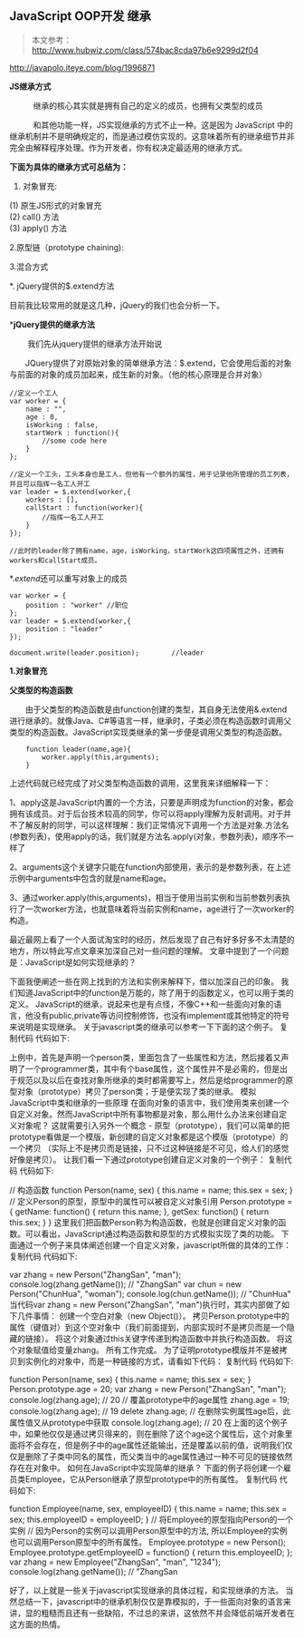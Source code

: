 JavaScript OOP开发 继承
--
> 本文参考：http://www.hubwiz.com/class/574bac8cda97b6e9299d2f04

http://javapolo.iteye.com/blog/1996871


**JS继承方式**  
	
　　　继承的核心其实就是拥有自己的定义的成员，也拥有父类型的成员

　　　和其他功能一样，JS实现继承的方式不止一种。这是因为 JavaScript 中的继承机制并不是明确规定的，而是通过模仿实现的。这意味着所有的继承细节并非完全由解释程序处理。作为开发者，你有权决定最适用的继承方式。
 
**下面为具体的继承方式可总结为：**  
1. 对象冒充:  

(1) 原生JS形式的对象冒充  
(2) call() 方法   
(3) apply() 方法  

2.原型链（prototype chaining):

3.混合方式
  
*.  jQuery提供的$.extend方法

目前我比较常用的就是这几种，jQuery的我们也会分析一下。
	


***jQuery提供的继承方法**

　　
我们先从jquery提供的继承方法开始说


　　JQuery提供了对原始对象的简单继承方法：$.extend，它会使用后面的对象与前面的对象的成员加起来，成生新的对象。（他的核心原理是合并对象）

	//定义一个工人
    var worker = {
        name : "",
        age : 0,
        isWorking : false,
        startWork : function(){
            //some code here
        }
    };
 
    //定义一个工头，工头本身也是工人，但他有一个额外的属性，用于记录他所管理的员工列表，并且可以指挥一名工人开工
    var leader = $.extend(worker,{
        workers : [],
        callStart : function(worker){
            //指挥一名工人开工
        }
    });
 
    //此时的leader除了拥有name，age，isWorking，startWork这四项属性之外，还拥有workers和callStart成员。
 
*$.extend$还可以重写对象上的成员

    var worker = {
        position : "worker" //职位
    };
    var leader = $.extend(worker,{
        position : "leader"
    });
 
    document.write(leader.position);        //leader

**1.对象冒充**

**父类型的构造函数**

　　由于父类型的构造函数是由function创建的类型，其自身无法使用&.extend进行继承的。就像Java、C#等语言一样，继承时，子类必须在构造函数时调用父类型的构造函数。JavaScript实现类继承的第一步便是调用父类型的构造函数。


















		function leader(name,age){
		    worker.apply(this,arguments);
		}

上述代码就已经完成了对父类型构造函数的调用，这里我来详细解释一下：

1、apply这是JavaScript内置的一个方法，只要是声明成为function的对象，都会拥有该成员。对于后台技术较高的同学，你可以将apply理解为反射调用。对于并不了解反射的同学，可以这样理解：我们正常情况下调用一个方法是对象.方法名(参数列表)，使用apply的话，我们就是方法名.apply(对象，参数列表)，顺序不一样了

2、arguments这个关键字只能在function内部使用，表示的是参数列表，在上述示例中arguments中包含的就是name和age。

3、通过worker.apply(this,arguments)，相当于使用当前实例和当前参数列表执行了一次worker方法，也就意味着将当前实例和name，age进行了一次worker的构造。














最近最网上看了一个人面试淘宝时的经历，然后发现了自己有好多好多不太清楚的地方，所以特此写点文章来加深自己对一些问题的理解。
文章中提到了一个问题是：JavaScript是如何实现继承的？

下面我便阐述一些在网上找到的方法和实例来解释下，借以加深自己的印象。
我们知道JavaScript中的function是万能的，除了用于的函数定义，也可以用于类的定义。
JavaScript的继承，说起来也是有点怪，不像C++和一些面向对象的语言，他没有public,private等访问控制修饰，也没有implement或其他特定的符号来说明是实现继承。
关于javascript类的继承可以参考一下下面的这个例子。
复制代码 代码如下:

<script type="text/javascript"> 
function Person() {
    // 属性 
    this.Gender = "female";
    this.Age = 18;
    this.Words = "Silence";
    // 方法
    this.shouting = function() {
        alert("开心哦！父类的方法");
    }
}
// 继承
function Programmer() {
    this.base = Person;
}
Programmer.prototype = new Person;
// 为子类添加新的方法
Programmer.prototype.typeCode = function() {
    alert("俺是敲代码的！IT民工，很不开心。子类的方法");
}
// 调用示例
function sayHello() {
    var a = new Programmer();
    alert(a.Gender); // 调用父类的属性
    a.shouting(); // 调用父类的方法
    a.typeCode(); // 调用子类的方法
}        
sayHello();
</script>
上例中，首先是声明一个person类，里面包含了一些属性和方法，然后接着又声明了一个programmer类，其中有个base属性，这个属性并不是必需的，但是出于规范以及以后在查找对象所继承的类时都需要写上，然后是给programmer的原型对象（prototype）拷贝了person类；于是便实现了类的继承。
模拟JavaScript中类和继承的一些原理
在面向对象的语言中，我们使用类来创建一个自定义对象。然而JavaScript中所有事物都是对象，那么用什么办法来创建自定义对象呢？
这就需要引入另外一个概念 - 原型（prototype），我们可以简单的把prototype看做是一个模版，新创建的自定义对象都是这个模版（prototype）的一个拷贝 （实际上不是拷贝而是链接，只不过这种链接是不可见，给人们的感觉好像是拷贝）。
让我们看一下通过prototype创建自定义对象的一个例子：
复制代码 代码如下:

// 构造函数
  function Person(name, sex) {
      this.name = name;
      this.sex = sex;
  }
  // 定义Person的原型，原型中的属性可以被自定义对象引用
  Person.prototype = {
      getName: function() {
          return this.name;
      },
      getSex: function() {
          return this.sex;
      }
  }
这里我们把函数Person称为构造函数，也就是创建自定义对象的函数。可以看出，JavaScript通过构造函数和原型的方式模拟实现了类的功能。
下面通过一个例子来具体阐述创建一个自定义对象，javascript所做的具体的工作：
复制代码 代码如下:

var zhang = new Person("ZhangSan", "man");
console.log(zhang.getName()); // "ZhangSan"
var chun = new Person("ChunHua", "woman");
console.log(chun.getName()); // "ChunHua"
当代码var zhang = new Person("ZhangSan", "man")执行时，其实内部做了如下几件事情：
创建一个空白对象（new Object()）。
拷贝Person.prototype中的属性（键值对）到这个空对象中（我们前面提到，内部实现时不是拷贝而是一个隐藏的链接）。
将这个对象通过this关键字传递到构造函数中并执行构造函数。
将这个对象赋值给变量zhang。
所有工作完成。
为了证明prototype模版并不是被拷贝到实例化的对象中，而是一种链接的方式，请看如下代码：
复制代码 代码如下:

function Person(name, sex) {
    this.name = name;
    this.sex = sex;
}
Person.prototype.age = 20;
var zhang = new Person("ZhangSan", "man");
console.log(zhang.age); // 20
// 覆盖prototype中的age属性
zhang.age = 19;
console.log(zhang.age); // 19
delete zhang.age;
// 在删除实例属性age后，此属性值又从prototype中获取
console.log(zhang.age); // 20
在上面的这个例子中，如果他仅仅是通过拷贝得来的，则在删除了这个age这个属性后，这个对象里面将不会存在，但是例子中的age属性还能输出，还是覆盖以前的值，说明我们仅仅是删除了子类中同名的属性，而父类当中的age属性通过一种不可见的链接依然存在在对象中。
如何在JavaScript中实现简单的继承？
下面的例子将创建一个雇员类Employee，它从Person继承了原型prototype中的所有属性。
复制代码 代码如下:

function Employee(name, sex, employeeID) {
    this.name = name;
    this.sex = sex;
    this.employeeID = employeeID;
}
// 将Employee的原型指向Person的一个实例
// 因为Person的实例可以调用Person原型中的方法, 所以Employee的实例也可以调用Person原型中的所有属性。
Employee.prototype = new Person();
Employee.prototype.getEmployeeID = function() {
    return this.employeeID;
};
var zhang = new Employee("ZhangSan", "man", "1234");
console.log(zhang.getName()); // "ZhangSan

好了，以上就是一些关于javascript实现继承的具体过程，和实现继承的方法。
当然总结一下，javascript中的继承机制仅仅是靠模拟的，于一些面向对象的语言来讲，显的粗糙而且还有一些缺陷，不过总的来讲，这依然不并会降低前端开发者在这方面的热情。